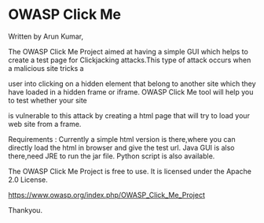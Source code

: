 OWASP Click Me
==============
Written by Arun Kumar,

The OWASP Click Me Project aimed at having a simple GUI which helps to create a test page for Clickjacking attacks.This type of attack occurs when a malicious site tricks a 

user into clicking on a hidden element that belong to another site which they have loaded in a hidden frame or iframe. OWASP Click Me tool will help you to test whether your site 

is vulnerable to this attack by creating a html page that will try to load your web site from a frame.

Requirements :
Currently a simple html version is there,where you can directly load the html in browser and give the test url.
Java GUI is also there,need JRE to run the jar file.
Python script is also available.

The OWASP Click Me Project is free to use. It is licensed under the Apache 2.0 License.

https://www.owasp.org/index.php/OWASP_Click_Me_Project

Thankyou.
